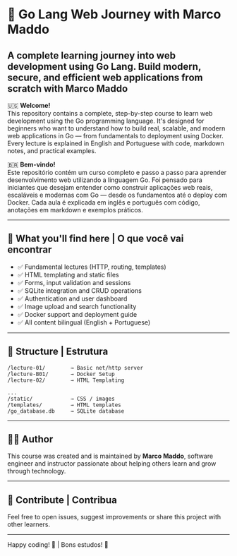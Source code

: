 # 🚀 Go Lang Web Journey with Marco Maddo
A complete learning journey into web development using Go Lang. Build modern, secure, and efficient web applications from scratch with Marco Maddo
---

🇺🇸 **Welcome!**  
This repository contains a complete, step-by-step course to learn web development using the Go programming language. It's designed for beginners who want to understand how to build real, scalable, and modern web applications in Go — from fundamentals to deployment using Docker. Every lecture is explained in English and Portuguese with code, markdown notes, and practical examples.

🇧🇷 **Bem-vindo!**  
Este repositório contém um curso completo e passo a passo para aprender desenvolvimento web utilizando a linguagem Go. Foi pensado para iniciantes que desejam entender como construir aplicações web reais, escaláveis e modernas com Go — desde os fundamentos até o deploy com Docker. Cada aula é explicada em inglês e português com código, anotações em markdown e exemplos práticos.

---

## 🧱 What you'll find here | O que você vai encontrar

- ✅ Fundamental lectures (HTTP, routing, templates)
- ✅ HTML templating and static files
- ✅ Forms, input validation and sessions
- ✅ SQLite integration and CRUD operations
- ✅ Authentication and user dashboard
- ✅ Image upload and search functionality
- ✅ Docker support and deployment guide
- ✅ All content bilingual (English + Portuguese)

---

## 📁 Structure | Estrutura

```
/lecture-01/        → Basic net/http server
/lecture-B01/       → Docker Setup
/lecture-02/        → HTML Templating

...
/static/            → CSS / images
/templates/         → HTML templates
/go_database.db     → SQLite database
```

---

## 🧑‍🏫 Author

This course was created and is maintained by **Marco Maddo**, software engineer and instructor passionate about helping others learn and grow through technology.

---

## 🤝 Contribute | Contribua

Feel free to open issues, suggest improvements or share this project with other learners.

---

Happy coding! 🎉 | Bons estudos! 📘


